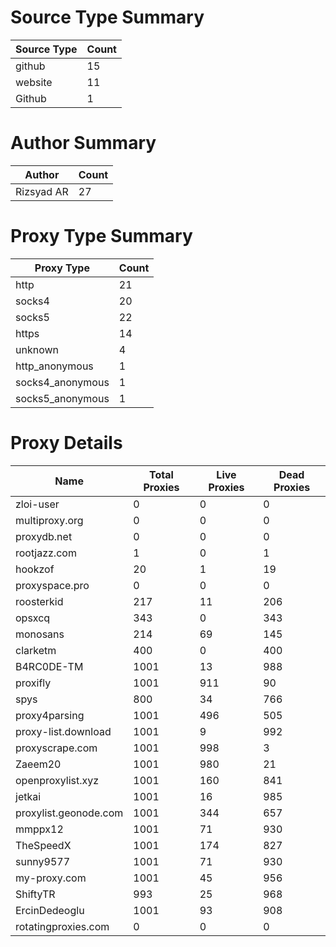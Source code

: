 # Source Type Summary

| Source Type | Count |
|-------------|-------|
| github | 15 |
| website | 11 |
| Github | 1 |


# Author Summary

| Author | Count |
|--------|-------|
| Rizsyad AR | 27 |


# Proxy Type Summary

| Proxy Type | Count |
|------------|-------|
| http | 21 |
| socks4 | 20 |
| socks5 | 22 |
| https | 14 |
| unknown | 4 |
| http_anonymous | 1 |
| socks4_anonymous | 1 |
| socks5_anonymous | 1 |


# Proxy Details

| Name | Total Proxies | Live Proxies | Dead Proxies |
|------|---------------|--------------|---------------|
| zloi-user | 0 | 0 | 0 |
| multiproxy.org | 0 | 0 | 0 |
| proxydb.net | 0 | 0 | 0 |
| rootjazz.com | 1 | 0 | 1 |
| hookzof | 20 | 1 | 19 |
| proxyspace.pro | 0 | 0 | 0 |
| roosterkid | 217 | 11 | 206 |
| opsxcq | 343 | 0 | 343 |
| monosans | 214 | 69 | 145 |
| clarketm | 400 | 0 | 400 |
| B4RC0DE-TM | 1001 | 13 | 988 |
| proxifly | 1001 | 911 | 90 |
| spys | 800 | 34 | 766 |
| proxy4parsing | 1001 | 496 | 505 |
| proxy-list.download | 1001 | 9 | 992 |
| proxyscrape.com | 1001 | 998 | 3 |
| Zaeem20 | 1001 | 980 | 21 |
| openproxylist.xyz | 1001 | 160 | 841 |
| jetkai | 1001 | 16 | 985 |
| proxylist.geonode.com | 1001 | 344 | 657 |
| mmppx12 | 1001 | 71 | 930 |
| TheSpeedX | 1001 | 174 | 827 |
| sunny9577 | 1001 | 71 | 930 |
| my-proxy.com | 1001 | 45 | 956 |
| ShiftyTR | 993 | 25 | 968 |
| ErcinDedeoglu | 1001 | 93 | 908 |
| rotatingproxies.com | 0 | 0 | 0 |
